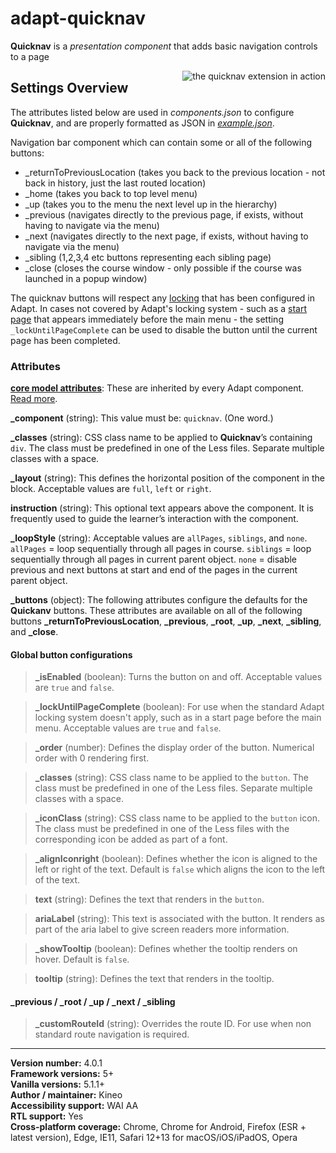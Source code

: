 # adapt-quicknav

**Quicknav** is a *presentation component* that adds basic navigation controls to a page

<img src="demo.gif" alt="the quicknav extension in action" align="right">

## Settings Overview

The attributes listed below are used in *components.json* to configure **Quicknav**, and are properly formatted as JSON in [*example.json*](https://github.com/cgkineo/adapt-quicknav/blob/master/example.json).

Navigation bar component which can contain some or all of the following buttons:

- _returnToPreviousLocation (takes you back to the previous location - not back in history, just the last routed location)
- _home (takes you back to top level menu)
- _up (takes you to the menu the next level up in the hierarchy)
- _previous (navigates directly to the previous page, if exists, without having to navigate via the menu)
- _next (navigates directly to the next page, if exists, without having to navigate via the menu)
- _sibling (1,2,3,4 etc buttons representing each sibling page)
- _close (closes the course window - only possible if the course was launched in a popup window)

The quicknav buttons will respect any [locking](https://github.com/adaptlearning/adapt_framework/wiki/Locking-objects-with-'_isLocked'-and-'_lockType'#using-locking-with-menus) that has been configured in Adapt. In cases not covered by Adapt's locking system - such as a [start page](https://github.com/adaptlearning/adapt_framework/wiki/Content-starts-with-course.json#example-1) that appears immediately before the main menu - the setting `_lockUntilPageComplete` can be used to disable the button until the current page has been completed.

### Attributes

[**core model attributes**](https://github.com/adaptlearning/adapt_framework/wiki/Core-model-attributes): These are inherited by every Adapt component. [Read more](https://github.com/adaptlearning/adapt_framework/wiki/Core-model-attributes).

**\_component** (string): This value must be: `quicknav`. (One word.)

**\_classes** (string): CSS class name to be applied to **Quicknav**’s containing `div`. The class must be predefined in one of the Less files. Separate multiple classes with a space.

**\_layout** (string): This defines the horizontal position of the component in the block. Acceptable values are `full`, `left` or `right`.

**instruction** (string): This optional text appears above the component. It is frequently used to guide the learner’s interaction with the component.

**\_loopStyle** (string): Acceptable values are `allPages`, `siblings`, and `none`. `allPages` = loop sequentially through all pages in course. `siblings` = loop sequentially through all pages in current parent object. `none` = disable previous and next buttons at start and end of the pages in the current parent object.

**\_buttons** (object): The following attributes configure the defaults for the **Quickanv** buttons. These attributes are available on all of the following buttons **\_returnToPreviousLocation**, **\_previous**, **\_root**, **\_up**, **\_next**, **\_sibling**, and **\_close**.

#### Global button configurations

>**\_isEnabled** (boolean): Turns the button on and off. Acceptable values are `true` and `false`.

>**\_lockUntilPageComplete** (boolean): For use when the standard Adapt locking system doesn't apply, such as in a start page before the main menu. Acceptable values are `true` and `false`.

>**\_order** (number): Defines the display order of the button. Numerical order with 0 rendering first.

>**\_classes** (string): CSS class name to be applied to the `button`. The class must be predefined in one of the Less files. Separate multiple classes with a space.

>**\_iconClass** (string): CSS class name to be applied to the `button` icon. The class must be predefined in one of the Less files with the corresponding icon be added as part of a font.

>**\_alignIconright** (boolean): Defines whether the icon is aligned to the left or right of the text. Default is `false` which aligns the icon to the left of the text.

>**text** (string): Defines the text that renders in the `button`.

>**ariaLabel** (string): This text is associated with the button. It renders as part of the aria label to give screen readers more information.

>**\_showTooltip** (boolean): Defines whether the tooltip renders on hover. Default is `false`.

>**tooltip** (string): Defines the text that renders in the tooltip.

#### **\_previous** / **\_root** / **\_up** / **\_next** / **\_sibling** 

>**\_customRouteId** (string): Overrides the route ID. For use when non standard route navigation is required.

----------------------------
**Version number:**  4.0.1  
**Framework versions:**  5+  
**Vanilla versions:**  5.1.1+  
**Author / maintainer:**  Kineo  
**Accessibility support:**  WAI AA  
**RTL support:**  Yes  
**Cross-platform coverage:** Chrome, Chrome for Android, Firefox (ESR + latest version), Edge, IE11, Safari 12+13 for macOS/iOS/iPadOS, Opera  
